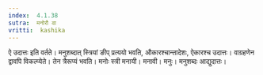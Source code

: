 ```yaml
---
index:  4.1.38
sutra:  मनोरौ वा
vritti:  kashika 
---
```


ऐ उदात्तः इति वर्तते। मनुशब्दात् स्त्रियां ङीप् प्रत्ययो भवति, औकारश्चान्तादेशः, ऐकारश्च उदात्तः। वाग्रहणेन द्वावपि विकल्प्येते। तेन त्रैरूप्यं भवति। मनोः स्त्री मनायी। मनावी। मनुः। मनुशब्दः आद्युदात्तः।

